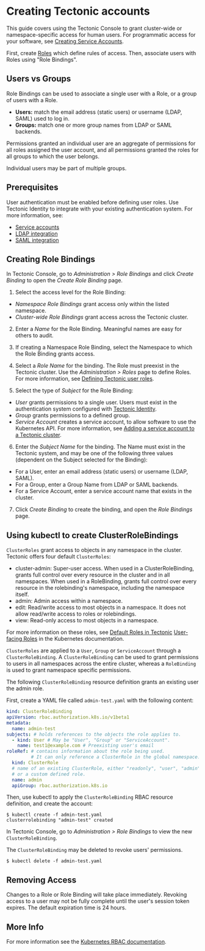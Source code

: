 # Creating Tectonic accounts

This guide covers using the Tectonic Console to grant cluster-wide or namespace-specific access for human users. For programmatic access for your software, see [Creating Service Accounts][creating-service-accounts].

First, create [Roles][creating-roles] which define rules of access. Then, associate users with Roles using "Role Bindings".

## Users vs Groups

Role Bindings can be used to associate a single user with a Role, or a group of users with a Role.

* **Users:** match the email address (static users) or username (LDAP, SAML) used to log in.
* **Groups:** match one or more group names from LDAP or SAML backends.

Permissions granted an individual user are an aggregate of permissions for all roles assigned the user account, and all permissions granted the roles for all groups to which the user belongs.

Individual users may be part of multiple groups.

##  Prerequisites

User authentication must be enabled before defining user roles. Use Tectonic Identity to integrate with your existing authentication system. For more information, see:

* [Service accounts][service-accounts]
* [LDAP integration][ldap-integration]
* [SAML integration][saml-integration]

## Creating Role Bindings

In Tectonic Console, go to *Administration > Role Bindings* and click *Create Binding* to open the *Create Role Binding* page.

1. Select the access level for the Role Binding:
 * *Namespace Role Bindings* grant access only within the listed namespace.
 * *Cluster-wide Role Bindings* grant access across the Tectonic cluster.

2. Enter a *Name* for the Role Binding. Meaningful names are easy for others to audit.

3. If creating a Namespace Role Binding, select the Namespace to which the Role Binding grants access.

4. Select a *Role Name* for the binding.
The Role must preexist in the Tectonic cluster. Use the *Administration > Roles* page to define Roles. For more information, see [Defining Tectonic user roles][creating-roles].

5. Select the type of *Subject* for the Role Binding:
 * *User* grants permissions to a single user. Users must exist in the authentication system configured with [Tectonic Identity][tectonic-identity-overview].
 * *Group* grants permissions to a defined group.
 * *Service Account* creates a service account, to allow software to use the Kubernetes API. For more information, see [Adding a service account to a Tectonic cluster][creating-service-accounts].

6. Enter the *Subject Name* for the binding. The Name must exist in the Tectonic system, and may be one of the following three values (dependent on the Subject selected for the Binding):
 * For a User, enter an email address (static users) or username (LDAP, SAML).
 * For a Group, enter a Group Name from LDAP or SAML backends.
 * For a Service Account, enter a service account name that exists in the cluster.

7. Click *Create Binding* to create the binding, and open the *Role Bindings* page.

## Using kubectl to create ClusterRoleBindings

`ClusterRoles` grant access to objects in any namespace in the cluster. Tectonic offers four default `ClusterRoles`:

* cluster-admin: Super-user access. When used in a ClusterRoleBinding, grants full control over every resource in the cluster and in all namespaces. When used in a RoleBinding, grants full control over every resource in the rolebinding's namespace, including the namespace itself.
* admin: Admin access within a namespace.
* edit: Read/write access to most objects in a namespace. It does not allow read/write access to roles or rolebindings.
* view: Read-only access to most objects in a namespace.

For more information on these roles, see [Default Roles in Tectonic][default-roles] [User-facing Roles][user-facing] in the Kubernetes documentation.


`ClusterRoles` are applied to a `User`, `Group` or `ServiceAccount` through a `ClusterRoleBinding`. A `ClusterRoleBinding` can be used to grant permissions to users in all namespaces across the entire cluster, whereas a `RoleBinding` is used to grant namespace specific permissions.

The following `ClusterRoleBinding` resource definition grants an existing user the admin role.

First, create a YAML file called `admin-test.yaml` with the following content:

```yaml
kind: ClusterRoleBinding
apiVersion: rbac.authorization.k8s.io/v1beta1
metadata:
  name: admin-test
subjects: # holds references to the objects the role applies to.
  - kind: User # May be "User", "Group" or "ServiceAccount".
    name: test1@example.com # Preexisting user's email
roleRef: # contains information about the role being used.
         # It can only reference a ClusterRole in the global namespace.
  kind: ClusterRole
  # name of an existing ClusterRole, either "readonly", "user", "admin",
  # or a custom defined role.
  name: admin
  apiGroup: rbac.authorization.k8s.io
```

Then, use kubectl to apply the `ClusterRoleBinding` RBAC resource definition, and create the account:

```
$ kubectl create -f admin-test.yaml
clusterrolebinding "admin-test" created
```

In Tectonic Console, go to *Administration > Role Bindings* to view the new `ClusterRoleBinding`.

The `ClusterRoleBinding` may be deleted to revoke users' permissions.

```
$ kubectl delete -f admin-test.yaml
```

## Removing Access

Changes to a Role or Role Binding will take place immediately. Revoking access to a user may not be fully complete until the user's session token expires. The default expiration time is 24 hours.

## More Info

For more information see the [Kubernetes RBAC documentation][k8s-rbac].


[creating-service-accounts]: creating-service-accounts.md
[creating-roles]: creating-roles.md
[k8s-rbac]: https://kubernetes.io/docs/admin/authorization/rbac/
[ldap-integration]: ldap-integration.md
[saml-integration]: saml-integration.md
[tectonic-identity-overview]: tectonic-identity-overview.md
[service-accounts]: creating-service-accounts.md
[ldap-integration]: ldap-integration.md
[saml-integration]: saml-integration.md
[user-facing]: https://kubernetes.io/docs/admin/authorization/rbac/#user-facing-roles
[default-roles]: creating-roles.md#default-roles-in-tectonic
